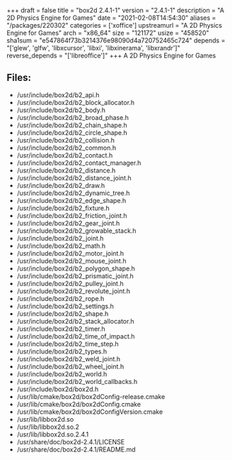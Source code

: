 +++
draft = false
title = "box2d 2.4.1-1"
version = "2.4.1-1"
description = "A 2D Physics Engine for Games"
date = "2021-02-08T14:54:30"
aliases = "/packages/220302"
categories = ['xoffice']
upstreamurl = "A 2D Physics Engine for Games"
arch = "x86_64"
size = "121172"
usize = "458520"
sha1sum = "e547864f73b3214376e98090d4a720752465c724"
depends = "['glew', 'glfw', 'libxcursor', 'libxi', 'libxinerama', 'libxrandr']"
reverse_depends = "['libreoffice']"
+++
A 2D Physics Engine for Games

## Files: 
* /usr/include/box2d/b2_api.h
* /usr/include/box2d/b2_block_allocator.h
* /usr/include/box2d/b2_body.h
* /usr/include/box2d/b2_broad_phase.h
* /usr/include/box2d/b2_chain_shape.h
* /usr/include/box2d/b2_circle_shape.h
* /usr/include/box2d/b2_collision.h
* /usr/include/box2d/b2_common.h
* /usr/include/box2d/b2_contact.h
* /usr/include/box2d/b2_contact_manager.h
* /usr/include/box2d/b2_distance.h
* /usr/include/box2d/b2_distance_joint.h
* /usr/include/box2d/b2_draw.h
* /usr/include/box2d/b2_dynamic_tree.h
* /usr/include/box2d/b2_edge_shape.h
* /usr/include/box2d/b2_fixture.h
* /usr/include/box2d/b2_friction_joint.h
* /usr/include/box2d/b2_gear_joint.h
* /usr/include/box2d/b2_growable_stack.h
* /usr/include/box2d/b2_joint.h
* /usr/include/box2d/b2_math.h
* /usr/include/box2d/b2_motor_joint.h
* /usr/include/box2d/b2_mouse_joint.h
* /usr/include/box2d/b2_polygon_shape.h
* /usr/include/box2d/b2_prismatic_joint.h
* /usr/include/box2d/b2_pulley_joint.h
* /usr/include/box2d/b2_revolute_joint.h
* /usr/include/box2d/b2_rope.h
* /usr/include/box2d/b2_settings.h
* /usr/include/box2d/b2_shape.h
* /usr/include/box2d/b2_stack_allocator.h
* /usr/include/box2d/b2_timer.h
* /usr/include/box2d/b2_time_of_impact.h
* /usr/include/box2d/b2_time_step.h
* /usr/include/box2d/b2_types.h
* /usr/include/box2d/b2_weld_joint.h
* /usr/include/box2d/b2_wheel_joint.h
* /usr/include/box2d/b2_world.h
* /usr/include/box2d/b2_world_callbacks.h
* /usr/include/box2d/box2d.h
* /usr/lib/cmake/box2d/box2dConfig-release.cmake
* /usr/lib/cmake/box2d/box2dConfig.cmake
* /usr/lib/cmake/box2d/box2dConfigVersion.cmake
* /usr/lib/libbox2d.so
* /usr/lib/libbox2d.so.2
* /usr/lib/libbox2d.so.2.4.1
* /usr/share/doc/box2d-2.4.1/LICENSE
* /usr/share/doc/box2d-2.4.1/README.md
